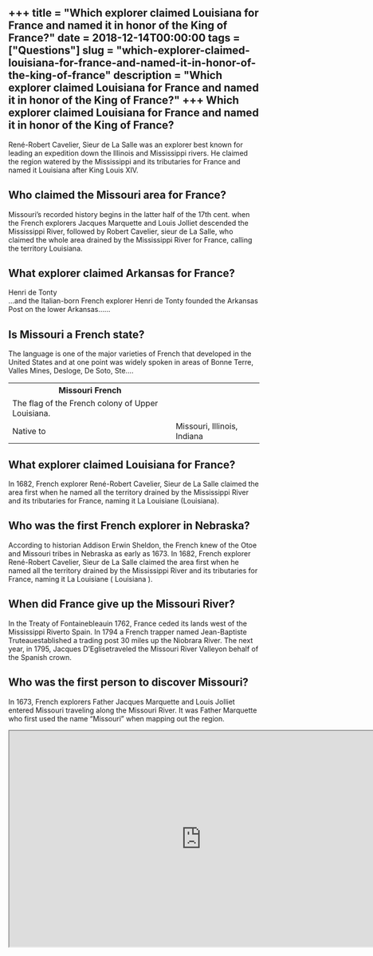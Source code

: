+++
title = "Which explorer claimed Louisiana for France and named it in honor of the King of France?"
date = 2018-12-14T00:00:00
tags = ["Questions"]
slug = "which-explorer-claimed-louisiana-for-france-and-named-it-in-honor-of-the-king-of-france"
description = "Which explorer claimed Louisiana for France and named it in honor of the King of France?"
+++
Which explorer claimed Louisiana for France and named it in honor of the King of France?
----------------------------------------------------------------------------------------

René-Robert Cavelier, Sieur de La Salle was an explorer best known for leading an expedition down the Illinois and Mississippi rivers. He claimed the region watered by the Mississippi and its tributaries for France and named it Louisiana after King Louis XIV.

Who claimed the Missouri area for France?
-----------------------------------------

Missouri’s recorded history begins in the latter half of the 17th cent. when the French explorers Jacques Marquette and Louis Jolliet descended the Mississippi River, followed by Robert Cavelier, sieur de La Salle, who claimed the whole area drained by the Mississippi River for France, calling the territory Louisiana.

What explorer claimed Arkansas for France?
------------------------------------------

Henri de Tonty  
…and the Italian-born French explorer Henri de Tonty founded the Arkansas Post on the lower Arkansas……

Is Missouri a French state?
---------------------------

The language is one of the major varieties of French that developed in the United States and at one point was widely spoken in areas of Bonne Terre, Valles Mines, Desloge, De Soto, Ste….

<table><tr><th>Missouri French</th></tr><tr><td>The flag of the French colony of Upper Louisiana.</td></tr><tr><td>Native to</td><td>Missouri, Illinois, Indiana</td></tr></table>

What explorer claimed Louisiana for France?
-------------------------------------------

In 1682, French explorer René-Robert Cavelier, Sieur de La Salle claimed the area first when he named all the territory drained by the Mississippi River and its tributaries for France, naming it La Louisiane (Louisiana).

Who was the first French explorer in Nebraska?
----------------------------------------------

According to historian Addison Erwin Sheldon, the French knew of the Otoe and Missouri tribes in Nebraska as early as 1673. In 1682, French explorer René-Robert Cavelier, Sieur de La Salle claimed the area first when he named all the territory drained by the Mississippi River and its tributaries for France, naming it La Louisiane ( Louisiana ).

When did France give up the Missouri River?
-------------------------------------------

In the Treaty of Fontainebleauin 1762, France ceded its lands west of the Mississippi Riverto Spain. In 1794 a French trapper named Jean-Baptiste Truteauestablished a trading post 30 miles up the Niobrara River. The next year, in 1795, Jacques D’Eglisetraveled the Missouri River Valleyon behalf of the Spanish crown.

Who was the first person to discover Missouri?
----------------------------------------------

In 1673, French explorers Father Jacques Marquette and Louis Jolliet entered Missouri traveling along the Missouri River. It was Father Marquette who first used the name “Missouri” when mapping out the region.

<iframe allow="accelerometer; autoplay; clipboard-write; encrypted-media; gyroscope; picture-in-picture" allowfullscreen="" class="__youtube_prefs__  epyt-is-override  no-lazyload" data-no-lazy="1" data-origheight="433" data-origwidth="770" data-skipgform_ajax_framebjll="" height="433" id="_ytid_46257" loading="lazy" src="https://www.youtube.com/embed/UqUSY59Kilk?enablejsapi=1&autoplay=0&cc_load_policy=0&cc_lang_pref=&iv_load_policy=1&loop=0&modestbranding=0&rel=1&fs=1&playsinline=0&autohide=2&theme=dark&color=red&controls=1&" title="YouTube player" width="770"></iframe>